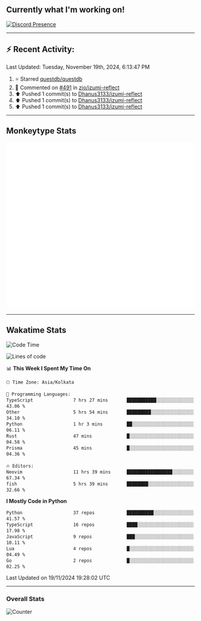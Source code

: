 ## Currently what I'm working on!
[![Discord Presence](https://lanyard.cnrad.dev/api/534981034400284712)](https://discord.com/users/534981034400284712)

---

## :zap: Recent Activity:
<!--RECENT_ACTIVITY:last_update-->
Last Updated: Tuesday, November 19th, 2024, 6:13:47 PM
<!--RECENT_ACTIVITY:last_update_end-->
<!--RECENT_ACTIVITY:start-->
1. ⭐ Starred [questdb/questdb](https://github.com/questdb/questdb)<br>
2. 💬 Commented on [#491](https://github.com/zio/izumi-reflect/pull/491#issuecomment-2466913684) in [zio/izumi-reflect](https://github.com/zio/izumi-reflect)<br>
3. ⬆️ Pushed 1 commit(s) to [Dhanus3133/izumi-reflect](https://github.com/Dhanus3133/izumi-reflect)<br>
4. ⬆️ Pushed 1 commit(s) to [Dhanus3133/izumi-reflect](https://github.com/Dhanus3133/izumi-reflect)<br>
5. ⬆️ Pushed 1 commit(s) to [Dhanus3133/izumi-reflect](https://github.com/Dhanus3133/izumi-reflect)<br>
<!--RECENT_ACTIVITY:end-->

---

## Monkeytype Stats
<a href="https://monkeytype.com/profile/dhanus">
  <img src="https://raw.githubusercontent.com/Dhanus3133/Dhanus3133/monkeytype/monkeytype-lb.svg" alt="Monkeytype Profile" />
</a>

---

## Wakatime Stats
<!--START_SECTION:waka-->
![Code Time](http://img.shields.io/badge/Code%20Time-2%2C354%20hrs%202%20mins-blue)

![Lines of code](https://img.shields.io/badge/From%20Hello%20World%20I%27ve%20Written-5.5%20million%20lines%20of%20code-blue)

📊 **This Week I Spent My Time On** 

```text
🕑︎ Time Zone: Asia/Kolkata

💬 Programming Languages: 
TypeScript               7 hrs 27 mins       ███████████░░░░░░░░░░░░░░   43.06 % 
Other                    5 hrs 54 mins       █████████░░░░░░░░░░░░░░░░   34.10 % 
Python                   1 hr 3 mins         ██░░░░░░░░░░░░░░░░░░░░░░░   06.11 % 
Rust                     47 mins             █░░░░░░░░░░░░░░░░░░░░░░░░   04.58 % 
Prisma                   45 mins             █░░░░░░░░░░░░░░░░░░░░░░░░   04.36 % 

🔥 Editors: 
Neovim                   11 hrs 39 mins      █████████████████░░░░░░░░   67.34 % 
fish                     5 hrs 39 mins       ████████░░░░░░░░░░░░░░░░░   32.66 % 
```

**I Mostly Code in Python** 

```text
Python                   37 repos            ██████████░░░░░░░░░░░░░░░   41.57 % 
TypeScript               16 repos            ████░░░░░░░░░░░░░░░░░░░░░   17.98 % 
JavaScript               9 repos             ███░░░░░░░░░░░░░░░░░░░░░░   10.11 % 
Lua                      4 repos             █░░░░░░░░░░░░░░░░░░░░░░░░   04.49 % 
Go                       2 repos             █░░░░░░░░░░░░░░░░░░░░░░░░   02.25 % 
```




 Last Updated on 19/11/2024 19:28:02 UTC
<!--END_SECTION:waka-->
---

### Overall Stats

<img src="https://moe-counter.glitch.me/get/@Dhanus3133?theme=asoul" alt="Counter" />
